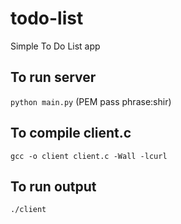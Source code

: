 # todo-list
Simple To Do List app

## To run server
`python main.py`
(PEM pass phrase:shir)

## To compile client.c
`gcc -o client client.c -Wall -lcurl`


## To run output
`./client`

